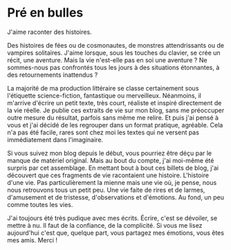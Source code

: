 # Pré en bulles #

J'aime raconter des histoires.

Des histoires de fées ou de cosmonautes, de monstres attendrissants ou de vampires solitaires. J'aime lorsque, sous les touches du clavier, se crée un récit, une aventure. Mais la vie n'est-elle pas en soi une aventure ? Ne sommes-nous pas confrontés tous les jours à des situations étonnantes, à des retournements inattendus ?

La majorité de ma production littéraire se classe certainement sous l'étiquette science-fiction, fantastique ou merveilleux. Néanmoins, il m'arrive d'écrire un petit texte, très court, réaliste et inspiré directement de la vie réelle. Je publie ces extraits de vie sur mon blog, sans me préoccuper outre mesure du résultat, parfois sans même me relire. Et puis j'ai pensé à vous et j'ai décidé de les regrouper dans un format pratique, agréable. Cela n'a pas été facile, rares sont chez moi les textes qui ne versent pas immédiatement dans l'imaginaire.

Si vous suivez mon blog depuis le début, vous pourriez être déçu par le manque de matériel original. Mais au bout du compte, j'ai moi-même été surpris par cet assemblage. En mettant bout à bout ces billets de blog, j'ai découvert que ces fragments de vie racontaient une histoire. L'histoire d'une vie. Pas particulièrement la mienne mais une vie où, je pense, nous nous retrouvons tous un petit peu. Une vie faite de rires et de larmes, d'amusement et de tristesse, d'observations et d'émotions. Au fond, un peu comme toutes les vies.

J'ai toujours été très pudique avec mes écrits. Écrire, c'est se dévoiler, se mettre à nu. Il faut de la confiance, de la complicité. Si vous me lisez aujourd'hui c'est que, quelque part, vous partagez mes émotions, vous êtes mes amis. Merci !

